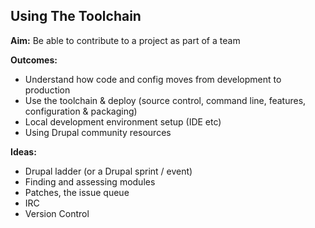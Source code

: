 Using The Toolchain
-------------------

__Aim:__ Be able to contribute to a project as part of a team

__Outcomes:__

* Understand how code and config moves from development to production
* Use the toolchain & deploy (source control, command line, features, configuration & packaging)
* Local development environment setup (IDE etc)
* Using Drupal community resources

__Ideas:__

* Drupal ladder (or a Drupal sprint / event)
* Finding and assessing modules
* Patches, the issue queue
* IRC
* Version Control
